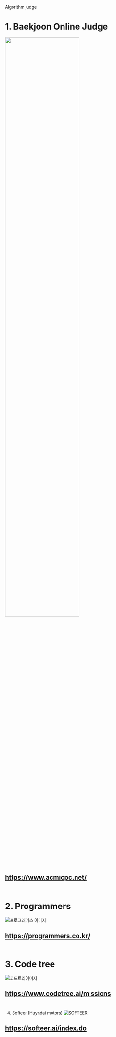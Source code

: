 Algorithm judge

# 1. Baekjoon Online Judge
<img src = "https://user-images.githubusercontent.com/89365465/235429136-e1fc76ec-e57a-4502-b337-781e11c16fa7.png" width="70%" height="70%">

https://www.acmicpc.net/ <br><br>
--------------------------------------------------------------------------------------------------------------------------------
# 2. Programmers
![프로그래머스 이미지](https://user-images.githubusercontent.com/89365465/235429139-9bd47282-b61b-45aa-a672-61c54fe0a370.jpeg)

https://programmers.co.kr/ <br><br>
--------------------------------------------------------------------------------------------------------------------------------
# 3. Code tree
![코드트리이미지](https://user-images.githubusercontent.com/89365465/235429143-3ecdf851-3df2-4adb-b19a-69c57d52095b.jpg)

https://www.codetree.ai/missions <br><br>
--------------------------------------------------------------------------------------------------------------------------------
4. Softeer (Huyndai motors)
![SOFTEER](https://user-images.githubusercontent.com/89365465/235429146-d2bf5b01-72fc-4af8-8de6-db90899e475a.png)

https://softeer.ai/index.do<br><br>
--------------------------------------------------------------------------------------------------------------------------------




